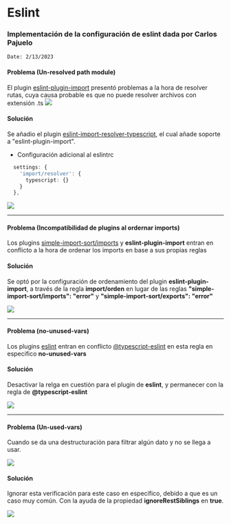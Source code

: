 # Eslint

### Implementación de la configuración de eslint dada por Carlos Pajuelo
`Date: 2/13/2023`

#### Problema (Un-resolved path module)
El plugin [eslint-plugin-import](https://github.com/import-js/eslint-plugin-import) presentó problemas a la hora de resolver rutas, cuya causa probable es que no puede resolver archivos con extensión .ts
<img src="https://i.ibb.co/9T0WnCr/no-resolved.png" />

#### Solución
Se añadio el plugin [eslint-import-resolver-typescript](https://github.com/import-js/eslint-import-resolver-typescript), el cual añade soporte a "eslint-plugin-import".
- Configuración adicional al eslintrc
```ts
  settings: {
    'import/resolver': {
      typescript: {}
    }
  },
```
<img src="https://i.ibb.co/02788Pj/solucion-unresolved.png" />

---

#### Problema (Incompatibilidad de plugins al ordernar imports)
Los plugins [simple-import-sort/imports](https://github.com/lydell/eslint-plugin-simple-import-sort) y **eslint-plugin-import** entran en conflicto a la hora de ordenar los imports en base a sus propias reglas

#### Solución
Se optó por la configuración de ordenamiento del plugin **eslint-plugin-import**, a través de la regla **import/orden** en lugar de las reglas **"simple-import-sort/imports": "error"** y **"simple-import-sort/exports": "error"**

<img src="https://i.ibb.co/QDYN9DJ/reglas-ordenamiento.png" />

---

#### Problema (no-unused-vars)
Los plugins [eslint](https://eslint.org/docs/latest/rules/no-unused-vars)  entran en conflicto [@typescript-eslint](https://typescript-eslint.io/rules/no-unused-vars/) en esta regla en especifico **no-unused-vars**

#### Solución
Desactivar la relga en cuestión para el plugin de **eslint**, y permanecer con la regla de **@typescript-eslint**

<img src="https://i.ibb.co/Fnpz0YV/Screenshot-4.png" />

---

#### Problema (Un-used-vars)
Cuando se da una destructuración para filtrar algún dato y no se llega a usar.

<img src="https://i.ibb.co/Xsjz51F/Screenshot-5.png" />

#### Solución
Ignorar esta verificación para este caso en específico, debido a que es un caso muy común. Con la ayuda de la propiedad **ignoreRestSiblings** en **true**.

<img src="https://i.ibb.co/kMHW8vj/Screenshot-6.png" />